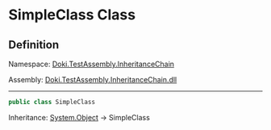 # SimpleClass Class

## Definition

Namespace: [Doki.TestAssembly.InheritanceChain](README.md)

Assembly: [Doki.TestAssembly.InheritanceChain.dll](../README.md)

---



```csharp
public class SimpleClass
```

Inheritance: [System.Object](https://learn.microsoft.com/en-us/dotnet/api/System.Object) → SimpleClass

